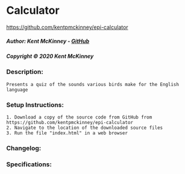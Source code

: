 <!-- Category: Epicodus;HTML/CSS/JS -->

# Calculator
https://github.com/kentpmckinney/epi-calculator

##### Author: Kent McKinney - [GitHub](https://github.com/kentpmckinney)
##### Copyright &copy; 2020 Kent McKinney
### Description:

``Presents a quiz of the sounds various birds make for the English language``

### Setup Instructions:
    1. Download a copy of the source code from GitHub from https://github.com/kentpmckinney/epi-calculator
    2. Navigate to the location of the downloaded source files
    3. Run the file "index.html" in a web browser

### Changelog:


### Specifications:

